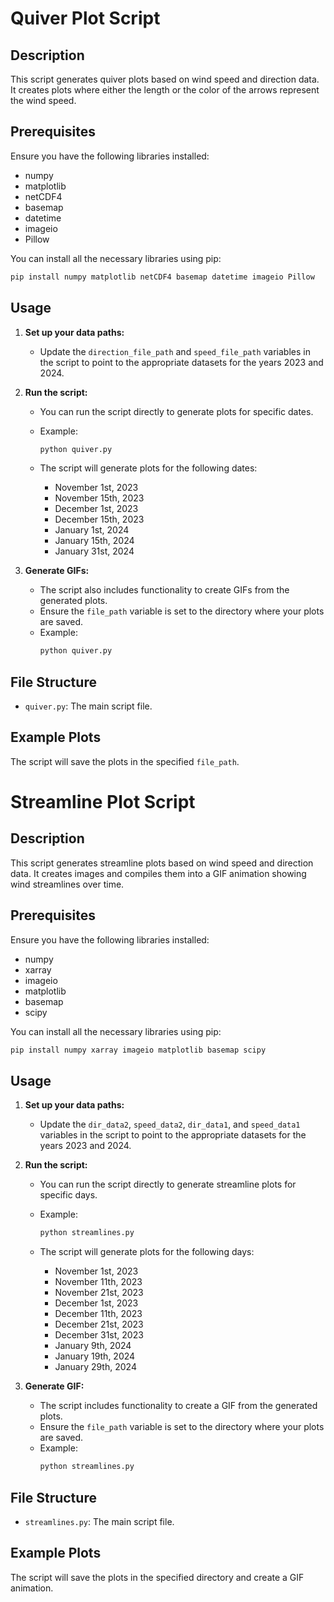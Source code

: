 
# Quiver Plot Script

## Description
This script generates quiver plots based on wind speed and direction data. It creates plots where either the length or the color of the arrows represent the wind speed.

## Prerequisites
Ensure you have the following libraries installed:
- numpy
- matplotlib
- netCDF4
- basemap
- datetime
- imageio
- Pillow

You can install all the necessary libraries using pip:
```bash
pip install numpy matplotlib netCDF4 basemap datetime imageio Pillow
```

## Usage
1. **Set up your data paths:**
   - Update the `direction_file_path` and `speed_file_path` variables in the script to point to the appropriate datasets for the years 2023 and 2024.

2. **Run the script:**
   - You can run the script directly to generate plots for specific dates.
   - Example:
     ```bash
     python quiver.py
     ```

   - The script will generate plots for the following dates:
     - November 1st, 2023
     - November 15th, 2023
     - December 1st, 2023
     - December 15th, 2023
     - January 1st, 2024
     - January 15th, 2024
     - January 31st, 2024

3. **Generate GIFs:**
   - The script also includes functionality to create GIFs from the generated plots.
   - Ensure the `file_path` variable is set to the directory where your plots are saved.
   - Example:
     ```bash
     python quiver.py
     ```

## File Structure
- `quiver.py`: The main script file.

## Example Plots
The script will save the plots in the specified `file_path`.





# Streamline Plot Script

## Description
This script generates streamline plots based on wind speed and direction data. It creates images and compiles them into a GIF animation showing wind streamlines over time.

## Prerequisites
Ensure you have the following libraries installed:
- numpy
- xarray
- imageio
- matplotlib
- basemap
- scipy

You can install all the necessary libraries using pip:
```bash
pip install numpy xarray imageio matplotlib basemap scipy
```

## Usage
1. **Set up your data paths:**
   - Update the `dir_data2`, `speed_data2`, `dir_data1`, and `speed_data1` variables in the script to point to the appropriate datasets for the years 2023 and 2024.

2. **Run the script:**
   - You can run the script directly to generate streamline plots for specific days.
   - Example:
     ```bash
     python streamlines.py
     ```

   - The script will generate plots for the following days:
     - November 1st, 2023
     - November 11th, 2023
     - November 21st, 2023
     - December 1st, 2023
     - December 11th, 2023
     - December 21st, 2023
     - December 31st, 2023
     - January 9th, 2024
     - January 19th, 2024
     - January 29th, 2024

3. **Generate GIF:**
   - The script includes functionality to create a GIF from the generated plots.
   - Ensure the `file_path` variable is set to the directory where your plots are saved.
   - Example:
     ```bash
     python streamlines.py
     ```

## File Structure
- `streamlines.py`: The main script file.

## Example Plots
The script will save the plots in the specified directory and create a GIF animation.
